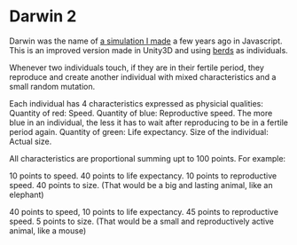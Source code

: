 # Darwin 2
Darwin was the name of [a simulation I made](https://github.com/ezhor/Arensis) a few years ago in Javascript.
This is an improved version made in Unity3D and using [berds](https://www.youtube.com/channel/UCRei8TBpt4r0WPZ7MkiKmVg) as individuals.

Whenever two individuals touch, if they are in their fertile period, they reproduce and create another individual with mixed characteristics and a small random mutation.

Each individual has 4 characteristics expressed as physicial qualities:
Quantity of red: Speed.
Quantity of blue: Reproductive speed. The more blue in an individual, the less it has to wait after reproducing to be in a fertile period again.
Quantity of green: Life expectancy.
Size of the individual: Actual size.

All characteristics are proportional summing upt to 100 points.
For example:

10 points to speed.
40 points to life expectancy.
10 points to reproductive speed.
40 points to size.
(That would be a big and lasting animal, like an elephant)

40 points to speed,
10 points to life expectancy.
45 points to reproductive speed.
5 points to size.
(That would be a small and reproductively active animal, like a mouse)
